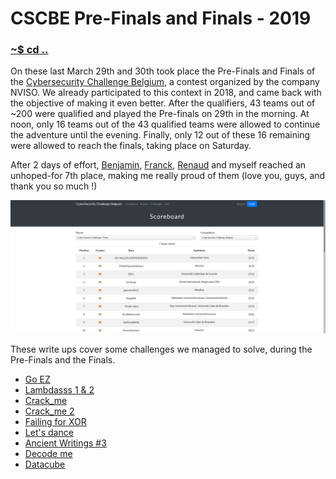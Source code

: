 # CSCBE Pre-Finals and Finals - 2019

### [~$ cd ..](../)

On these last March 29th and 30th took place the Pre-Finals and Finals of the [Cybersecurity Challenge Belgium](https://www.cybersecuritychallenge.be), a contest organized by the company NVISO. We already participated to this
context in 2018, and came back with the objective of making it even better. After the qualifiers, 43 teams out of ~200 were qualified and played the Pre-finals on 29th in the morning. At noon, only 16 teams out of
the 43 qualified teams were allowed to continue the adventure until the evening. Finally, only 12 out of these 16 remaining were allowed to reach the finals, taking place on Saturday.

After 2 days of effort, [Benjamin](https://nicode.me/), [Franck](https://alect096.github.io/), [Renaud](http://renaud11232.github.io/) and myself reached an unhoped-for 7th place, making me really proud of them (love you, guys, and thank you so much !)

![scoreboard](scoreboard.png)

These write ups cover some challenges we managed to solve, during the Pre-Finals and the Finals.

* [Go EZ](go_ez/)
* [Lambdasss 1 & 2](lambdasss/)
* [Crack_me](crack_me/)
* [Crack_me 2](crack_me_2/)
* [Failing for XOR](failing_xor/)
* [Let's dance](lets_dance/)
* [Ancient Writings #3](ancient_writings/)
* [Decode me](decode_me/)
* [Datacube](datacube/)
